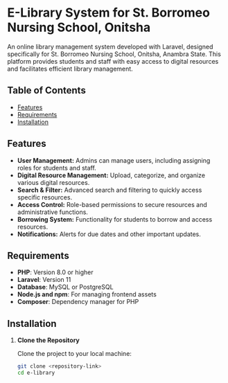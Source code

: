 # E-Library System for St. Borromeo Nursing School, Onitsha

An online library management system developed with Laravel, designed specifically for St. Borromeo Nursing School, Onitsha, Anambra State. This platform provides students and staff with easy access to digital resources and facilitates efficient library management.

## Table of Contents

- [Features](#features)
- [Requirements](#requirements)
- [Installation](#installation)


## Features

- **User Management:** Admins can manage users, including assigning roles for students and staff.
- **Digital Resource Management:** Upload, categorize, and organize various digital resources.
- **Search & Filter:** Advanced search and filtering to quickly access specific resources.
- **Access Control:** Role-based permissions to secure resources and administrative functions.
- **Borrowing System:** Functionality for students to borrow and access resources.
- **Notifications:** Alerts for due dates and other important updates.

## Requirements

- **PHP**: Version 8.0 or higher
- **Laravel**: Version 11
- **Database**: MySQL or PostgreSQL
- **Node.js and npm**: For managing frontend assets
- **Composer**: Dependency manager for PHP

## Installation

1. **Clone the Repository**

   Clone the project to your local machine:

   ```bash
   git clone <repository-link>
   cd e-library
